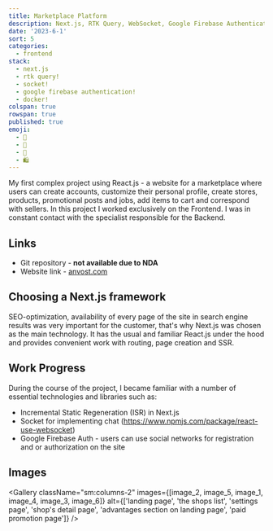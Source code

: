 ```yaml
---
title: Marketplace Platform
description: Next.js, RTK Query, WebSocket, Google Firebase Authentication, Docker
date: '2023-6-1'
sort: 5
categories:
  - frontend
stack:
  - next.js
  - rtk query!
  - socket!
  - google firebase authentication!
  - docker!
colspan: true
rowspan: true
published: true
emoji:
  - 🛒
  - 👜
  - 👛
  - 🛍️
---
```


<script>
  import DeferButton from '/src/components/DeferButton.svelte';
  import Gallery from '/src/components/Gallery.svelte';
  import image_1 from '/static/images/posts/nvst/image-1.jpg?format=webp';
  import image_2 from '/static/images/posts/nvst/image-2.jpg?format=webp';
  import image_3 from '/static/images/posts/nvst/image-3.jpg?format=webp';
  import image_4 from '/static/images/posts/nvst/image-4.jpg?format=webp';
  import image_5 from '/static/images/posts/nvst/image-5.jpg?format=webp';
  import image_6 from '/static/images/posts/nvst/image-6.jpg?format=webp';
</script>

My first complex project using React.js - a website for a marketplace where users can create accounts, customize their personal profile, create stores, products, promotional posts and jobs, add items to cart and correspond with sellers. In this project I worked exclusively on the Frontend. I was in constant contact with the specialist responsible for the Backend.

## Links

- Git repository - **not available due to NDA**
- Website link - <DeferButton><a href="https://anvost.com" rel="noreferrer">anvost.com</a></DeferButton>

## Choosing a Next.js framework

SEO-optimization, availability of every page of the site in search engine results was very important for the customer, that's why Next.js was chosen as the main technology. It has the usual and familiar React.js under the hood and provides convenient work with routing, page creation and SSR.

## Work Progress

During the course of the project, I became familiar with a number of essential technologies and libraries such as:

- Incremental Static Regeneration (ISR) in Next.js
- Socket for implementing chat (https://www.npmjs.com/package/react-use-websocket)
- Google Firebase Auth - users can use social networks for registration and or authorization on the site

## Images

<Gallery
className="sm:columns-2"
images={[image_2, image_5, image_1, image_4, image_3, image_6]}
alt={['landing page', 'the shops list', 'settings page', 'shop\'s detail page', 'advantages section on landing page', 'paid promotion page']}
/>
